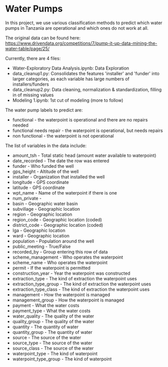 # Water Pumps
In this project, we use various classification methods to predict which water pumps in Tanzania are operational and which ones do not work at all.

The original data can be found here: https://www.drivendata.org/competitions/7/pump-it-up-data-mining-the-water-table/page/25/ 

Currently, there are 4 files:
- Water-Exploratory Data Analysis.ipynb: Data Exploration 
- data_cleanup1.py: Consolidates the features 'installer' and 'funder' into larger categories, as each variable has large numbers of installers/funders
- data_cleanup2.py: Data cleaning, normalization & standardization, filling in of missing values
- Modeling 1.ipynb: 1st cut of modeling (more to follow) 

The water pump labels to predict are:
- functional - the waterpoint is operational and there are no repairs needed
-	functional needs repair - the waterpoint is operational, but needs repairs
-	non functional - the waterpoint is not operational

The list of variables in the data include:
-	amount_tsh - Total static head (amount water available to waterpoint)
-	date_recorded - The date the row was entered
-	funder - Who funded the well
-	gps_height - Altitude of the well
-	installer - Organization that installed the well
-	longitude - GPS coordinate
-	latitude - GPS coordinate
-	wpt_name - Name of the waterpoint if there is one
-	num_private -
-	basin - Geographic water basin
-	subvillage - Geographic location
-	region - Geographic location
-	region_code - Geographic location (coded)
-	district_code - Geographic location (coded)
-	lga - Geographic location
-	ward - Geographic location
-	population - Population around the well
-	public_meeting - True/False
-	recorded_by - Group entering this row of data
-	scheme_management - Who operates the waterpoint
-	scheme_name - Who operates the waterpoint
-	permit - If the waterpoint is permitted
-	construction_year - Year the waterpoint was constructed
-	extraction_type - The kind of extraction the waterpoint uses
-	extraction_type_group - The kind of extraction the waterpoint uses
-	extraction_type_class - The kind of extraction the waterpoint uses
-	management - How the waterpoint is managed
-	management_group - How the waterpoint is managed
-	payment - What the water costs
-	payment_type - What the water costs
-	water_quality - The quality of the water
-	quality_group - The quality of the water
-	quantity - The quantity of water
-	quantity_group - The quantity of water
-	source - The source of the water
-	source_type - The source of the water
-	source_class - The source of the water
-	waterpoint_type - The kind of waterpoint
-	waterpoint_type_group - The kind of waterpoint

